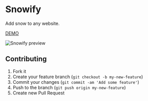 Snowify
=======

Add snow to any website.

[DEMO](http://coderesponsible.com/snowify/)

![Snowify preview](https://raw.github.com/ryanburgess/snowify/master/screenshot.png)


## Contributing

1. Fork it
2. Create your feature branch (`git checkout -b my-new-feature`)
3. Commit your changes (`git commit -am 'Add some feature'`)
4. Push to the branch (`git push origin my-new-feature`)
5. Create new Pull Request

